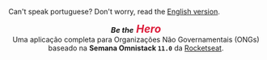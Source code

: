 Can't speak portuguese? Don't worry, read the [English version](docs/en/README.md).

<h2 align="center" style="margin: 0; font-style: italic;">
  <em>
    <small style="font-size: .7em;">Be the</small>
    <span style="color: #dd1e3b;">Hero</span>
  </em>
</h2>

<p align="center" style="margin: 0;">
  Uma aplicação completa para Organizações Não Governamentais (ONGs)
  <br />
  baseado na <strong>Semana Omnistack <code>11.0</code></strong> da <a href="https://rocketseat.com.br">Rocketseat</a>.
</p>
